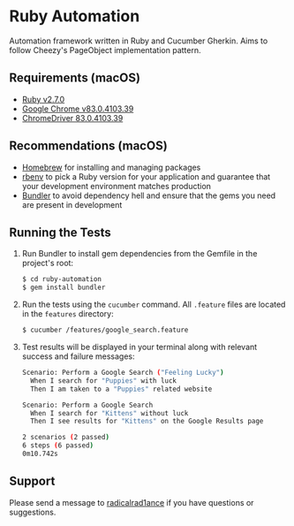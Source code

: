 # Ruby Automation
Automation framework written in Ruby and Cucumber Gherkin. Aims to follow Cheezy's PageObject implementation pattern.

## Requirements (macOS)
* [Ruby v2.7.0](https://www.ruby-lang.org/en/downloads/)
* [Google Chrome v83.0.4103.39](https://www.google.com/chrome/)
* [ChromeDriver 83.0.4103.39](https://chromedriver.chromium.org/downloads)

## Recommendations (macOS)
* [Homebrew](https://brew.sh/) for installing and managing packages
* [rbenv](https://github.com/rbenv/rbenv) to pick a Ruby version for your application and guarantee that your development environment matches production
* [Bundler](https://bundler.io/) to avoid dependency hell and ensure that the gems you need are present in development

## Running the Tests    
1. Run Bundler to install gem dependencies from the Gemfile in the project's root:

    ~~~ sh
    $ cd ruby-automation
    $ gem install bundler
    ~~~

2. Run the tests using the `cucumber` command. All `.feature` files are located in the `features` directory:

    ~~~ sh
    $ cucumber /features/google_search.feature
    ~~~

3. Test results will be displayed in your terminal along with relevant success and failure messages:

    ~~~ sh
    Scenario: Perform a Google Search ("Feeling Lucky")
      When I search for "Puppies" with luck
      Then I am taken to a "Puppies" related website

    Scenario: Perform a Google Search
      When I search for "Kittens" without luck
      Then I see results for "Kittens" on the Google Results page

    2 scenarios (2 passed)
    6 steps (6 passed)
    0m10.742s
    ~~~

## Support
Please send a message to [radicalrad1ance](https://github.com/radicalrad1ance/) if you have questions or suggestions.
